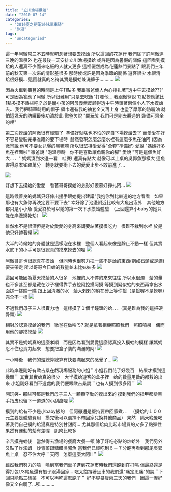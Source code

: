 ```yaml
---
title: "立川漁場摸蛤"
date: "2010-07-14"
categories: 
  - "2010夏之花蓮100k單車騎"
  - "旅遊"
tags: 
  - "uncategoried"
---
```


這一年阿徹常三不五時就叨念著想要去摸蛤 所以這回的花蓮行 我們除了許阿徹連三晚的溫泉外 也在最後一天安排立川漁場摸蛤 或許是因為暑假的關係 這回看到摸蛤的人還真不少而來吃飯的人就又更多 這裡儼然成為花蓮熱門景點了 跟我們三年前的秋天第一次來的情形差很多 那時候或許是因為季節的關係 遊客很少 水很清 蛤很好摸... 這回就真的名符其實是摸蛤兼洗褲子........... ![](images/4769335157_2c2f5e314b.jpg)

因為火車到壽豐的時間是上午11點多 我跟徹爸倆人內心掙扎著"透中午去摸蛤???" 可是因為答應了阿徹 所以很難用"只是去吃飯"打發他... 我跟徹爸說 12點摸應該比1點多摸不熱些吧!? 於是寵小孩的阿母義無反顧得透中午時領著兩個小人下水摸蛤去... 我們把騎車時用的帽子 領巾還有我的袖套全又再上身 也塗了厚厚的防曬油 就怕這幾天的防曬最後功潰於此 徹爸笑說 "開玩笑 我們可是剛去曬過的 裝備可齊全的哩"

第二次摸蛤的阿徹很有經驗了  準備好就啥也不怕的逕自下場摸蛤去了 而愛愛在好不容易變裝完畢雀躍的要下場時  赫然發現怎麼怎麼水裡有這麼多魚在油阿 (因為徹爸說 他可不要女兒曬的黑嘛嘛 所以很堅持愛愛得"全套"準備好) 愛說 "媽媽好多魚在裡面啦" 徹爸說 "泡溫泉時　你不是喜歡讓魚親你的腳" 愛說 "可是這個魚好大．．．" 媽媽湊到水邊一看　哇賽! 還真有點大 就像可以上桌的吳郭魚那樣大 這魚害得原本雀躍萬分　轉身就要衝下去的愛愛止步不敢前進了...

![](images/4769338255_448224df3d.jpg)

好想下去摸蛤的愛愛　看著哥哥摸蛤的身影好羨慕好掙扎阿... ![](images/4769978650_796ee76e07.jpg)

這時候善良的媽媽只好伸出援手跟她提出建議"我抱你到比較遠的地方看看　如果那也有大魚你再決定要不要下去" 幸好除了池邊附近比較有大魚出沒外　其他地方都只是小小魚 愛愛終於可以她的第一次下水摸蛤體驗　（上回還算小baby的她只能在岸邊摸乾蛤） ![](images/4769337487_9551704685.jpg)

雖然水不是很深但是對於愛愛的身高來講要站著摸很吃力　很難不栽到水裡 於是他只好蹲著摸 ![](images/4769336937_c96114fa16.jpg)

大半的時候她的身體就是這樣泡在水裡　整個人看起來像是靜止不動一樣 但其實水底下的小手可是很認真的摸來摸去的哩 ![](images/4769336163_566e60de51.jpg)

阿徹哥哥也很認真在摸蛤　但同時也很努力把一些不是蛤的東西(例如石頭或是螺)要夾帶走 所以哥哥今日蛤的數量並未比妹妹多 ![](images/4769336665_111af4f330.jpg)

這回可能因為夏天摸蛤的人很多　池裡的人不停的來來往往 所以水很濁　蛤的量也不多甚至都是藏在沙子裡得靠手去挖阿挖摸阿摸 等摸到疑似蛤的東西再拿出水面搓一搓瞧一瞧 跟上回清澈的水　蛤大剌剌的躺在砂上等你撿（是撿喔不是摸喔）完全不一樣 ![](images/4769335417_1677666b3c.jpg)

不過我們母子三人很賣力地　這樣摸了１個半鐘頭的蛤．．．(真是難為我的這把硬骨頭) ![](images/4769976978_b1ac860fc1.jpg)

相對於認真摸蛤的我們　徹爸在做啥ㄋ? 就是拿著相機照照我們　照照噴泉　偶而用他的腳摸摸蛤 ![](images/4769335863_c73af8709a.jpg)

其實不是媽媽真的這麼孝順　而是因為看到愛愛這麼認真投入摸蛤的模樣 讓媽媽忍不住也賣力起來　想要把盒子裝的滿滿的阿! ![](images/4769975312_a6d3a55239.jpg)

一小時後　我們的蛤總算總算有快要滿起來的感覺了... ![](images/4769974998_a15bdb2dff.jpg)

此時岸邊剛好有歐吉桑在虧現場服務的小姐＂小姐我們花了好幾百　結果才摸到這幾顆＂ 其實其實蛤真的很少　大半摸蛤遊客的盒子裡　蛤的數量用數的都數的出來 小姐剛好看到不遠處的我們便跟歐吉桑說＂也有人摸到很多阿＂ ![](images/4769337859_e2dc550e5e.jpg)

開玩笑~ 那些可都是我們母子三人一顆顆辛勤的摸出來的 摸到我們的指甲都變黑　手指皮也留下一道道的小刮痕哩 ![](images/4769334285_a15c74ce7a.jpg)

摸到的蛤有不少是小baby級的　但阿徹還是堅持要帶回家煮．． （摸蛤的１００元主要是體驗費用　摸完後可以選擇不帶回家兌換其他商品） 果然　隔天晚餐喝著我們自己摸的蛤湯真是特別甘甜阿... 尤其那個蛤肉比起市場買的又多了點彈性　果然有運動的蛤有差喔　肌肉比較多

辛苦摸完蛤後　當然得去漁場的餐廳大餐一頓 除了好吃必點的炒蛤外　我們另外又點了炸溪蝦　炒青菜跟糖醋吳郭魚 當我們已經吃到６－７分飽再看到那尾吳郭魚上桌　忍不住大呼＂天阿　怎麼這麼大阿!!＂ ![](images/4769974512_d45c3405c8.jpg)

雖然我們努力的嗑　嗑到當我們車子進到花蓮市時我們還飽到在打嗝 但最終還是得打包1/3尾魚還有蝦子跟湯回家... 吃太飽撐著坐車的我們還"痛定思痛"的說＂下回只能點三樣菜　不可以再吃這麼飽了＂ 好不容易瘦兩三天的我們　因這一餐好像又全白騎了...唉...........
